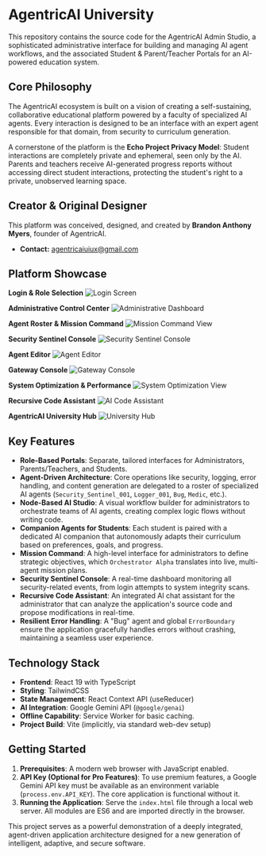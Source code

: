 # AgentricAI University

This repository contains the source code for the AgentricAI Admin Studio, a sophisticated administrative interface for building and managing AI agent workflows, and the associated Student & Parent/Teacher Portals for an AI-powered education system.

## Core Philosophy

The AgentricAI ecosystem is built on a vision of creating a self-sustaining, collaborative educational platform powered by a faculty of specialized AI agents. Every interaction is designed to be an interface with an expert agent responsible for that domain, from security to curriculum generation.

A cornerstone of the platform is the **Echo Project Privacy Model**: Student interactions are completely private and ephemeral, seen only by the AI. Parents and teachers receive AI-generated progress reports without accessing direct student interactions, protecting the student's right to a private, unobserved learning space.

## Creator & Original Designer

This platform was conceived, designed, and created by **Brandon Anthony Myers**, founder of AgentricAI.

-   **Contact:** [agentricaiuiux@gmail.com](mailto:agentricaiuiux@gmail.com)

## Platform Showcase

**Login & Role Selection**
![Login Screen](./docs/screenshots/01-login.png)

**Administrative Control Center**
![Administrative Dashboard](./docs/screenshots/02-dashboard.png)

**Agent Roster & Mission Command**
![Mission Command View](./docs/screenshots/03-mission-command.png)

**Security Sentinel Console**
![Security Sentinel Console](./docs/screenshots/04-security-console.png)

**Agent Editor**
![Agent Editor](./docs/screenshots/05-agent-editor.png)

**Gateway Console**
![Gateway Console](./docs/screenshots/06-gateway-console.png)

**System Optimization & Performance**
![System Optimization View](./docs/screenshots/07-system-optimization.png)

**Recursive Code Assistant**
![AI Code Assistant](./docs/screenshots/08-code-assistant.png)

**AgentricAI University Hub**
![University Hub](./docs/screenshots/09-university-hub.png)

## Key Features

-   **Role-Based Portals**: Separate, tailored interfaces for Administrators, Parents/Teachers, and Students.
-   **Agent-Driven Architecture**: Core operations like security, logging, error handling, and content generation are delegated to a roster of specialized AI agents (`Security_Sentinel_001`, `Logger_001`, `Bug`, `Medic`, etc.).
-   **Node-Based AI Studio**: A visual workflow builder for administrators to orchestrate teams of AI agents, creating complex logic flows without writing code.
-   **Companion Agents for Students**: Each student is paired with a dedicated AI companion that autonomously adapts their curriculum based on preferences, goals, and progress.
-   **Mission Command**: A high-level interface for administrators to define strategic objectives, which `Orchestrator Alpha` translates into live, multi-agent mission plans.
-   **Security Sentinel Console**: A real-time dashboard monitoring all security-related events, from login attempts to system integrity scans.
-   **Recursive Code Assistant**: An integrated AI chat assistant for the administrator that can analyze the application's source code and propose modifications in real-time.
-   **Resilient Error Handling**: A "Bug" agent and global `ErrorBoundary` ensure the application gracefully handles errors without crashing, maintaining a seamless user experience.

## Technology Stack

-   **Frontend**: React 19 with TypeScript
-   **Styling**: TailwindCSS
-   **State Management**: React Context API (useReducer)
-   **AI Integration**: Google Gemini API (`@google/genai`)
-   **Offline Capability**: Service Worker for basic caching.
-   **Project Build**: Vite (implicitly, via standard web-dev setup)

## Getting Started

1.  **Prerequisites**: A modern web browser with JavaScript enabled.
2.  **API Key (Optional for Pro Features)**: To use premium features, a Google Gemini API key must be available as an environment variable (`process.env.API_KEY`). The core application is functional without it.
3.  **Running the Application**: Serve the `index.html` file through a local web server. All modules are ES6 and are imported directly in the browser.

This project serves as a powerful demonstration of a deeply integrated, agent-driven application architecture designed for a new generation of intelligent, adaptive, and secure software.
